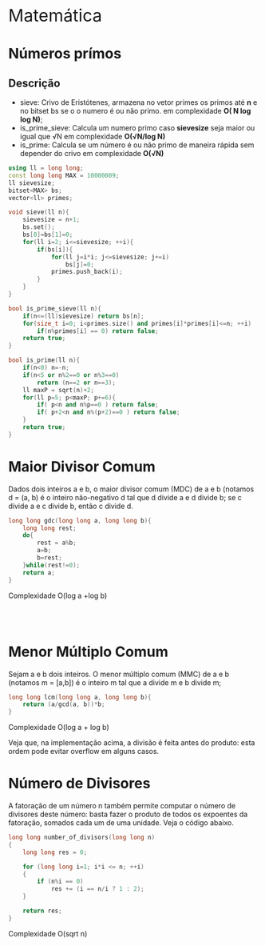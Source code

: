 <div  style="font-size: 34px">
Matemática
</div>

# Números prímos

## Descrição 

- sieve: Crivo de Eristótenes, armazena no vetor primes os primos até **n** e no bitset bs se o o numero é ou não primo. em complexidade **O( N log log N)**;
- is_prime_sieve: Calcula um numero primo caso **sievesize** seja maior ou igual que √N em complexidade **O(√N/log N)**
- is_prime: Calcula se um número é ou não primo de maneira rápida sem depender do crivo em complexidade **O(√N)**

```c++
using ll = long long;
const long long MAX = 10000009;
ll sievesize;
bitset<MAX> bs;
vector<ll> primes;

void sieve(ll n){
    sievesize = n+1;
    bs.set();
    bs[0]=bs[1]=0;
    for(ll i=2; i<=sievesize; ++i){
        if(bs[i]){
            for(ll j=i*i; j<=sievesize; j+=i)
                bs[j]=0;
            primes.push_back(i);
        }
    }
}

bool is_prime_sieve(ll n){
    if(n<=(ll)sievesize) return bs[n];
    for(size_t i=0; i<primes.size() and primes[i]*primes[i]<=n; ++i)
        if(n%primes[i] == 0) return false;
    return true;
}

bool is_prime(ll n){
    if(n<0) n=-n;
    if(n<5 or n%2==0 or n%3==0)
        return (n==2 or n==3);
    ll maxP = sqrt(n)+2;
    for(ll p=5; p<maxP; p+=6){
        if( p<n and n%p==0 ) return false;
        if( p+2<n and n%(p+2)==0 ) return false;
    }
    return true;
}
```
<div style="page-break-after: always;"></div>

# Maior Divisor Comum

Dados dois inteiros a e b, o maior divisor comum (MDC) de a e b (notamos d = (a, b) é o inteiro não-negativo d tal que d divide a e d divide b;
se c divide a e c divide b, então c divide d.


```c++
long long gdc(long long a, long long b){
    long long rest;
    do{
        rest = a%b;
        a=b;
        b=rest;
    }while(rest!=0);
    return a;
}

```
Complexidade O(log a +log b)

<br>
<br>

# Menor Múltiplo Comum

Sejam a e b dois inteiros. O menor múltiplo comum (MMC) de a e b (notamos m = [a,b]) é o inteiro m tal que a divide m e b divide m;

```c++
long long lcm(long long a, long long b){
    return (a/gcd(a, b))*b;
}

```
Complexidade O(log a + log b)

Veja que, na implementação acima, a divisão é feita antes do produto: esta ordem pode evitar overflow em alguns casos.


# Número de Divisores

A fatoração de um número n também permite computar o número de divisores deste número: basta fazer o produto de todos os expoentes da fatoração, somados cada um de uma unidade. Veja o código abaixo.

```c++
long long number_of_divisors(long long n)
{
    long long res = 0;

    for (long long i=1; i*i <= n; ++i)
    {
        if (n%i == 0)
            res += (i == n/i ? 1 : 2);
    }

    return res;
}
```
Complexidade O(sqrt n)
